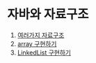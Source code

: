 # 자바와 자료구조

01. [여러가지 자료구조](https://github.com/SungbinYang/Java/tree/main/src/me/sungbin/chapter5/ch05_01)
02. [array 구현하기](https://github.com/SungbinYang/Java/tree/main/src/me/sungbin/chapter5/ch05_02)
03. [LinkedList 구현하기](https://github.com/SungbinYang/Java/tree/main/src/me/sungbin/chapter5/ch05_03)
